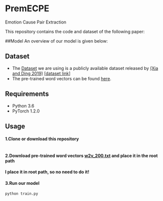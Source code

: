 # PremECPE
Emotion Cause Pair Extraction

This repository contains the code and dataset of the following paper:

##Model
An overview of our model is given below:

## Dataset
* The [Dataset](/datasets/sina) we are using is a publicly available dataset released by [(Xia and Ding 2019)](https://www.aclweb.org/anthology/P19-1096.pdf) [[dataset link](https://github.com/NUSTM/ECPE/tree/master/data_combine)]
* The pre-trained word vectors can be found [here](https://github.com/NUSTM/ECPE/blob/master/data_combine/w2v_200.txt).
## Requirements

* Python 3.6
* PyTorch 1.2.0

## Usage
#### 1.Clone or download this repository
```bash

```
#### 2.Download pre-trained word vectors [w2v_200.txt](https://github.com/NUSTM/ECPE/blob/master/data_combine/w2v_200.txt) and place it in the root path
#### I place it in root path, so no need to do it!

#### 3.Run our model
```bash
python train.py
```
